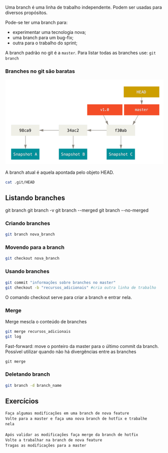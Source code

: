 Uma branch é uma linha de trabalho independente. Podem ser usadas para diversos propósitos.

Pode-se ter uma branch para:

 - experimentar uma tecnologia nova;
 - uma branch para um bug-fix;
 - outra para o trabalho do sprint;

A branch padrão no git é a `master`. Para listar todas as branches
use: `git branch`


### Branches no git são baratas

![Objetos que compõem o histórico](history_objects.png)

A branch atual é aquela apontada pelo objeto HEAD.

```sh
cat .git/HEAD


```
Listando branches
-----------------

git branch
git branch -v
git branch --merged
git branch --no-merged

### Criando branches

```sh
git branch nova_branch

```

### Movendo para a branch

```sh
git checkout nova_branch

```

### Usando branches

```sh
git commit "informações sobre branches no master"
git checkout -b "recursos_adicionais" #cria outra linha de trabalho

```

O comando checkout serve para criar a branch e entrar nela.


### Merge

Merge mescla o conteúdo de branches

```sh
git merge recursos_adicionais
git log

```

Fast-forward: move o ponteiro da master para o último commit da
branch. Possível utilizar quando não há divergências entre as
branches

```
git merge

```

### Deletando branch

```sh
git branch -d branch_name

```

Exercícios
----------

```sh
Faça algumas modificações em uma branch de nova feature
Volte para a master e faça uma nova branch de hotfix e trabalhe
nela

Após validar as modificações faça merge da branch de hotfix
Volte a trabalhar na branch de nova feature
Tragas as modificações para a master

```
